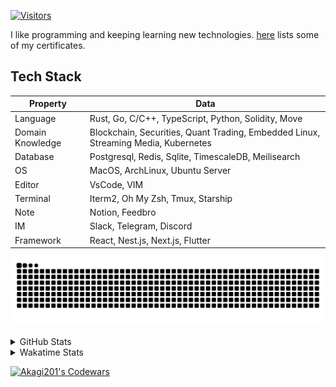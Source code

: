 <!-- markdownlint-disable MD041 MD010 MD033 -->
[![Visitors](https://api.visitorbadge.io/api/daily?path=Akagi201%2FAkagi201&label=Visitors%20Today&countColor=%2337d67a)](https://visitorbadge.io/status?path=Akagi201%2FAkagi201)

I like programming and keeping learning new technologies. [here](https://github.com/Akagi201/blockchain) lists some of my certificates.

## Tech Stack

| Property         	| Data                                                                               	|
|------------------	|------------------------------------------------------------------------------------	|
| Language         	| Rust, Go, C/C++, TypeScript, Python, Solidity, Move                                 |
| Domain Knowledge 	| Blockchain, Securities, Quant Trading, Embedded Linux, Streaming Media, Kubernetes 	|
| Database         	| Postgresql, Redis, Sqlite, TimescaleDB, Meilisearch                                 |
| OS               	| MacOS, ArchLinux, Ubuntu Server                                                     |
| Editor           	| VsCode, VIM                                                                        	|
| Terminal          | Iterm2, Oh My Zsh, Tmux, Starship                                                   |
| Note             	| Notion, Feedbro                                                                    	|
| IM               	| Slack, Telegram, Discord                                                            |
| Framework         | React, Nest.js, Next.js, Flutter                                                   	|

[![github contribution grid snake animation](https://raw.githubusercontent.com/Akagi201/Akagi201/output/github-contribution-grid-snake.svg#gh-light-mode-only)](https://github.com/Akagi201)

<details>
<summary>GitHub Stats</summary>
  <a href="https://github.com/Akagi201"><img alt="Profile Detail" src="https://raw.githubusercontent.com/Akagi201/Akagi201/master/profile-summary-card-output/dracula/0-profile-details.svg" /></a>
  <a href="https://github.com/Akagi201"><img alt="Github Stats" src="https://raw.githubusercontent.com/Akagi201/Akagi201/master/profile-summary-card-output/dracula/3-stats.svg" /></a>
  <a href="https://github.com/Akagi201"><img alt="Lang By Commits" src="https://raw.githubusercontent.com/Akagi201/Akagi201/master/profile-summary-card-output/dracula/2-most-commit-language.svg" /></a>
</details>

<details>
<summary>Wakatime Stats</summary>
<br>

<!--START_SECTION:waka-->
![Code Time](http://img.shields.io/badge/Code%20Time-662%20hrs%206%20mins-blue)

**I'm a Night 🦉** 

```text
🌞 Morning    23 commits     █░░░░░░░░░░░░░░░░░░░░░░░░   6.3% 
🌆 Daytime    98 commits     ██████░░░░░░░░░░░░░░░░░░░   26.85% 
🌃 Evening    164 commits    ███████████░░░░░░░░░░░░░░   44.93% 
🌙 Night      80 commits     █████░░░░░░░░░░░░░░░░░░░░   21.92%

```
📅 **I'm Most Productive on Tuesday** 

```text
Monday       55 commits     ███░░░░░░░░░░░░░░░░░░░░░░   15.07% 
Tuesday      73 commits     █████░░░░░░░░░░░░░░░░░░░░   20.0% 
Wednesday    38 commits     ██░░░░░░░░░░░░░░░░░░░░░░░   10.41% 
Thursday     47 commits     ███░░░░░░░░░░░░░░░░░░░░░░   12.88% 
Friday       55 commits     ███░░░░░░░░░░░░░░░░░░░░░░   15.07% 
Saturday     52 commits     ███░░░░░░░░░░░░░░░░░░░░░░   14.25% 
Sunday       45 commits     ███░░░░░░░░░░░░░░░░░░░░░░   12.33%

```


📊 **This Week I Spent My Time On** 

```text
⌚︎ Time Zone: Asia/Shanghai

💬 Programming Languages: 
sh                       1 min               █████████████████████████   100.0%

🔥 Editors: 
Zsh                      1 min               █████████████████████████   100.0%

💻 Operating System: 
Mac                      0 secs              ██████████████████░░░░░░░   72.08% 
Linux                    0 secs              ███████░░░░░░░░░░░░░░░░░░   27.92%

```

**I Mostly Code in Go** 

```text
Go                       36 repos            ███████████░░░░░░░░░░░░░░   45.0% 
Rust                     17 repos            █████░░░░░░░░░░░░░░░░░░░░   21.25% 
TypeScript               9 repos             ██░░░░░░░░░░░░░░░░░░░░░░░   11.25% 
JavaScript               7 repos             ██░░░░░░░░░░░░░░░░░░░░░░░   8.75% 
Python                   2 repos             ░░░░░░░░░░░░░░░░░░░░░░░░░   2.5%

```



 Last Updated on 29/01/2023 15:34:22 UTC
<!--END_SECTION:waka-->

</details>

<a href="https://www.codewars.com/users/Akagi201"><img alt="Akagi201's Codewars" src="https://www.codewars.com/users/Akagi201/badges/small"></a>
